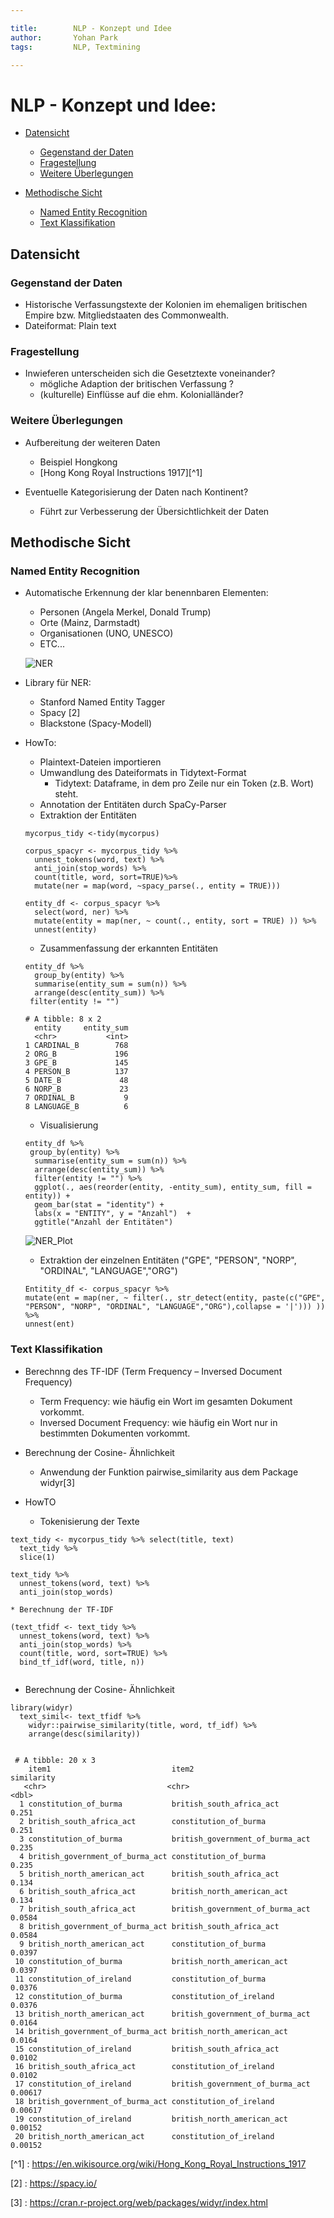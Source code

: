 ```yaml
---

title:        NLP - Konzept und Idee 
author:       Yohan Park
tags:         NLP, Textmining

---
```


# NLP - Konzept und Idee:

- [Datensicht](#datensicht)
  - [Gegenstand der Daten](#gegenstand-der-daten)
  - [Fragestellung](#fragestellung)
  - [Weitere Überlegungen](#weitere-überlegungen)
  
- [Methodische Sicht](#methodische-sicht)
  - [Named Entity Recognition](#named-entity-recognition)
  - [Text Klassifikation](#text-klassifikation)
  
## Datensicht
### Gegenstand der Daten

* Historische Verfassungstexte der Kolonien im ehemaligen britischen Empire bzw. Mitgliedstaaten des Commonwealth.
* Dateiformat: Plain text

### Fragestellung 

* Inwieferen unterscheiden sich die Gesetztexte voneinander? 
  * mögliche Adaption der britischen Verfassung ? 
  * (kulturelle) Einflüsse auf die ehm. Kolonialländer?
  
### Weitere Überlegungen

* Aufbereitung der weiteren Daten 
  * Beispiel Hongkong 
  * [Hong Kong Royal Instructions 1917][^1]
  
  
* Eventuelle Kategorisierung der Daten nach Kontinent? 
  * Führt zur Verbesserung der Übersichtlichkeit der Daten

## Methodische Sicht
  
### Named Entity Recognition
  
* Automatische Erkennung der klar benennbaren Elementen: 
  * Personen (Angela Merkel, Donald Trump)
  * Orte (Mainz, Darmstadt)
  * Organisationen (UNO, UNESCO)
  * ETC... 
  
  ![NER](./Image/NER.png)
  
* Library für NER: 
  * Stanford Named Entity Tagger
  * Spacy [2]
  * Blackstone (Spacy-Modell)

* HowTo:

  * Plaintext-Dateien importieren  
  * Umwandlung des Dateiformats in Tidytext-Format 
    * Tidytext: Dataframe, in dem pro Zeile nur ein Token (z.B. Wort) steht.
  * Annotation der Entitäten durch SpaCy-Parser
  * Extraktion der Entitäten
  ```
  mycorpus_tidy <-tidy(mycorpus) 

  corpus_spacyr <- mycorpus_tidy %>% 
    unnest_tokens(word, text) %>% 
    anti_join(stop_words) %>% 
    count(title, word, sort=TRUE)%>%
    mutate(ner = map(word, ~spacy_parse(., entity = TRUE)))
  
  entity_df <- corpus_spacyr %>% 
    select(word, ner) %>% 
    mutate(entity = map(ner, ~ count(., entity, sort = TRUE) )) %>% 
    unnest(entity)
  ```
  * Zusammenfassung der erkannten Entitäten
  ```
  entity_df %>% 
    group_by(entity) %>% 
    summarise(entity_sum = sum(n)) %>% 
    arrange(desc(entity_sum)) %>% 
   filter(entity != "")
   
  # A tibble: 8 x 2
    entity     entity_sum
    <chr>           <int>
  1 CARDINAL_B        768
  2 ORG_B             196
  3 GPE_B             145
  4 PERSON_B          137
  5 DATE_B             48
  6 NORP_B             23
  7 ORDINAL_B           9
  8 LANGUAGE_B          6

  ```
    * Visualisierung 
  ```
  entity_df %>% 
   group_by(entity) %>% 
    summarise(entity_sum = sum(n)) %>% 
    arrange(desc(entity_sum)) %>% 
    filter(entity != "") %>%
    ggplot(., aes(reorder(entity, -entity_sum), entity_sum, fill = entity)) +
    geom_bar(stat = "identity") +
    labs(x = "ENTITY", y = "Anzahl")  +
    ggtitle("Anzahl der Entitäten")
  ```
  
  ![NER_Plot](./Image/NER_Plot.jpeg)
  
  * Extraktion der einzelnen Entitäten ("GPE", "PERSON", "NORP", "ORDINAL", "LANGUAGE","ORG")
  
  ```
  Entitity_df <- corpus_spacyr %>% 
  mutate(ent = map(ner, ~ filter(., str_detect(entity, paste(c("GPE", "PERSON", "NORP", "ORDINAL", "LANGUAGE","ORG"),collapse = '|'))) )) %>% 
  unnest(ent)
  ```

 ### Text Klassifikation
  
  * Berechnng des TF-IDF (Term Frequency – Inversed Document Frequency)
    * Term Frequency: wie häufig ein Wort im gesamten Dokument vorkommt. 
    * Inversed Document Frequency: wie häufig ein Wort nur in bestimmten Dokumenten vorkommt. 
    
  * Berechnung der Cosine- Ähnlichkeit 
    * Anwendung der Funktion pairwise_similarity aus dem Package widyr[3]
   
  * HowTO
  
    * Tokenisierung der Texte 
  ```
  text_tidy <- mycorpus_tidy %>% select(title, text)
    text_tidy %>% 
    slice(1)

  text_tidy %>% 
    unnest_tokens(word, text) %>% 
    anti_join(stop_words)
  ```
  
    * Berechnung der TF-IDF 
  ```
  (text_tfidf <- text_tidy %>% 
    unnest_tokens(word, text) %>% 
    anti_join(stop_words) %>% 
    count(title, word, sort=TRUE) %>% 
    bind_tf_idf(word, title, n))
    
  ```  
  * Berechnung der Cosine- Ähnlichkeit 
  ```
  library(widyr)
    text_simil<- text_tfidf %>% 
      widyr::pairwise_similarity(title, word, tf_idf) %>% 
      arrange(desc(similarity))
      
      
   # A tibble: 20 x 3
      item1                           item2                           similarity
     <chr>                           <chr>                                <dbl>
    1 constitution_of_burma           british_south_africa_act           0.251  
    2 british_south_africa_act        constitution_of_burma              0.251  
    3 constitution_of_burma           british_government_of_burma_act    0.235  
    4 british_government_of_burma_act constitution_of_burma              0.235  
    5 british_north_american_act      british_south_africa_act           0.134  
    6 british_south_africa_act        british_north_american_act         0.134  
    7 british_south_africa_act        british_government_of_burma_act    0.0584 
    8 british_government_of_burma_act british_south_africa_act           0.0584 
    9 british_north_american_act      constitution_of_burma              0.0397 
   10 constitution_of_burma           british_north_american_act         0.0397 
   11 constitution_of_ireland         constitution_of_burma              0.0376 
   12 constitution_of_burma           constitution_of_ireland            0.0376 
   13 british_north_american_act      british_government_of_burma_act    0.0164 
   14 british_government_of_burma_act british_north_american_act         0.0164 
   15 constitution_of_ireland         british_south_africa_act           0.0102 
   16 british_south_africa_act        constitution_of_ireland            0.0102 
   17 constitution_of_ireland         british_government_of_burma_act    0.00617
   18 british_government_of_burma_act constitution_of_ireland            0.00617
   19 constitution_of_ireland         british_north_american_act         0.00152
   20 british_north_american_act      constitution_of_ireland            0.00152    
  ```

  [^1] : https://en.wikisource.org/wiki/Hong_Kong_Royal_Instructions_1917
  
  [2] : https://spacy.io/
  
  [3] : https://cran.r-project.org/web/packages/widyr/index.html

